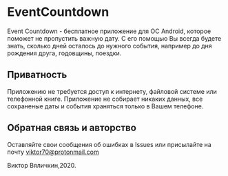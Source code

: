 # EventCountdown

Event Countdown - бесплатное приложение для ОС Android, которое поможет не пропустить важную дату. 
С его помощью Вы всегда будете знать, сколько дней осталось до нужного события, например до дня рождения друга, годовщины, поездки.

## Приватность

Приложению не требуется доступ к интернету, файловой системе или телефонной книге. 
Приложение не собирает никаких данных, все сохраненые даты и события храняться только в Вашем телефоне.

## Обратная связь и авторство

Оставляйте свои сообщения об ошибках в Issues или присылайте на почту viktor70@protonmail.com

Виктор Вяличкин,2020.
